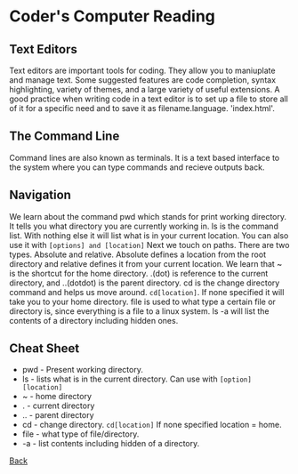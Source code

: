 # Coder's Computer Reading

## Text Editors
Text editors are important tools for coding. They allow you to maniuplate and manage text. Some suggested features are code completion, syntax highlighting, variety of themes, and a large variety of useful extensions. A good practice when writing code in a text editor is to set up a file to store all of it for a specific need and to save it as filename.language. 'index.html'.

## The Command Line

Command lines are also known as terminals. It is a text based interface to the system where you can type commands and recieve outputs back.

## Navigation

We learn about the command pwd which stands for print working directory. It tells you what directory you are currently working in.
ls is the command list. With nothing else it will list what is in your current location. You can also use it with `[options] and [location]`
Next we touch on paths. There are two types. Absolute and relative. Absolute defines a location from the root directory and relative defines it from your current location.
We learn that ~ is the shortcut for the home directory. .(dot) is reference to the current directory, and ..(dotdot) is the parent directory.
cd is the change directory command and helps us move around. `cd[location]`. If none specified it will take you to your home directory.
file is used to what type a certain file or directory is, since everything is a file to a linux system.
ls -a will list the contents of a directory including hidden ones.

## Cheat Sheet

- pwd - Present working directory.
- ls - lists what is in the current directory. Can use with `[option][location]`
- ~ - home directory
- . - current directory
- .. - parent directory
- cd - change directory. `cd[location]` If none specified location = home.
- file - what type of file/directory.
- -a - list contents including hidden of a directory.


[Back](README.md)
